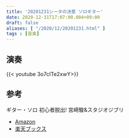 ```yaml
---
title: '20201231シータの決意 ソロギター'
date: 2020-12-31T17:07:00.004+09:00
draft: false
aliases: [ "/2020/12/20201231.html" ]
tags : [音楽]
---
```

## 演奏

{{< youtube 3o7cITe2xwY>}}

## 参考
ギター・ソロ 初心者脱出! 宮崎駿&スタジオジブリ
- [Amazon](https://amzn.to/2KN1KxQ)
- [楽天ブックス](https://a.r10.to/hVYe7C)
  